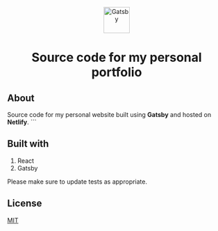 <p align="center">
  <a href="https://www.gatsbyjs.com/?utm_source=starter&utm_medium=readme&utm_campaign=minimal-starter">
    <img alt="Gatsby" src="https://www.gatsbyjs.com/Gatsby-Monogram.svg" width="60" />
  </a>
</p>
<h1 align="center">
  Source code for my personal portfolio
</h1>

## About
Source code for my personal website built using **Gatsby** and hosted on **Netlify**.
    ```

## Built with

1. React
2. Gatsby

Please make sure to update tests as appropriate.

## License
[MIT](https://choosealicense.com/licenses/mit/)
